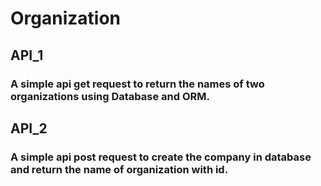 # Organization

## API_1

### A simple api get request to return the names of two organizations using Database and ORM.

## API_2

### A simple api post request to create the company in database and return the name of organization with id.
